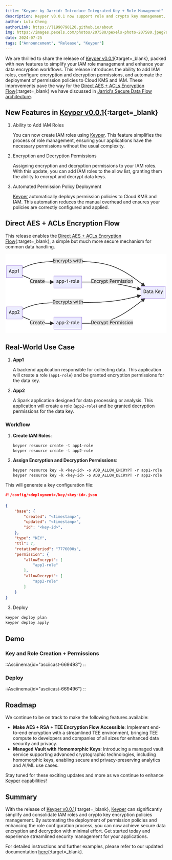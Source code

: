 ```yaml
---
title: "Keyper by Jarrid: Introduce Integrated Key + Role Management"
description: Keyper v0.0.1 now support role and crypto key management. Setup encryption and decryption permission and enable Direct AES + ACLs Encryption Flow with four simple commands.
author: Lulu Cheng
authorLink: https://l1990790120.github.io/about
img: https://images.pexels.com/photos/207580/pexels-photo-207580.jpeg?auto=compress&cs=tinysrgb&w=1260&h=750&dpr=1
date: 2024-07-25
tags: ["Announcement", "Release", "Keyper"]
---
```



We are thrilled to share the release of [Keyper v0.0.1](https://github.com/jarrid-xyz/keyper/releases/tag/v0.0.1){:target=_blank}, packed with new features to simplify your IAM role management and enhance your data encryption workflows. This release introduces the ability to add IAM roles, configure encryption and decryption permissions, and automate the deployment of permission policies to Cloud KMS and IAM. These improvements pave the way for the [Direct AES + ACLs Encryption Flow](https://jarrid.xyz/keyper/data/secure-data-flow/#direct-aes-acls-encryption-flow){:target=_blank} we have discussed in [Jarrid's Secure Data Flow architecture](2024-07-14-introduce-keyper-secure-data-flow).

## New Features in [Keyper v0.0.1](https://github.com/jarrid-xyz/keyper/releases/tag/v0.0.1){:target=_blank}

1. Ability to Add IAM Roles
   
   You can now create IAM roles using [Keyper](https://github.com/jarrid-xyz/keyper). This feature simplifies the process of role management, ensuring your applications have the necessary permissions without the usual complexity.
2. Encryption and Decryption Permissions
   
   Assigning encryption and decryption permissions to your IAM roles. With this update, you can add IAM roles to the allow list, granting them the ability to encrypt and decrypt data keys.
3. Automated Permission Policy Deployment
   
   [Keyper](https://github.com/jarrid-xyz/keyper) automatically deploys permission policies to Cloud KMS and IAM. This automation reduces the manual overhead and ensures your policies are correctly configured and applied.

## Direct AES + ACLs Encryption Flow

This release enables the [Direct AES + ACLs Encryption Flow](https://jarrid.xyz/keyper/data/secure-data-flow/#direct-aes-acls-encryption-flow){:target=_blank}, a simple but much more secure mechanism for common data handling.

![](images/direct-aes-acls-encryption-example-flow.png)

## Real-World Use Case

1. **App1**
   
   A backend application responsible for collecting data. This application will create a role (`app1-role`) and be granted encryption permissions for the data key.
2. **App2**
   
   A Spark application designed for data processing or analysis. This application will create a role (`app2-role`) and be granted decryption permissions for the data key.

### Workflow

1. **Create IAM Roles**:
    ```shell
    keyper resource create -t app1-role
    keyper resource create -t app2-role
    ```

2. **Assign Encryption and Decryption Permissions**:
    ```shell
    keyper resource key -k <key-id> -o ADD_ALLOW_ENCRYPT -r app1-role
    keyper resource key -k <key-id> -o ADD_ALLOW_DECRYPT -r app2-role
    ```

This will generate a key configuration file:

```json
#!/config/<deployment>/key/<key-id>.json

{
    "base": {
        "created": "<timestamp>",
        "updated": "<timestamp>",
        "id": "<key-id>",
    },
    "type": "KEY",
    "ttl": 7,
    "rotationPeriod": "7776000s",
    "permission": {
        "allowEncrypt": [
            "app1-role"
        ],
        "allowDecrypt": [
            "app2-role"
        ]
    }
}
```

3. Deploy


```bash
keyper deploy plan
keyper deploy apply
```

## Demo

### Key and Role Creation + Permissions

::Asciinema{id="asciicast-669493"}
::

### Deploy

::Asciinema{id="asciicast-669496"}
::

## Roadmap

We continue to be on track to make the following features available:

* **Make AES + RSA + TEE Encryption Flow Accessible**: Implement end-to-end encryption with a streamlined TEE environment, bringing TEE compute to developers and companies of all sizes for enhanced data security and privacy.
* **Managed Vault with Homomorphic Keys**: Introducing a managed vault service supporting advanced cryptographic technologies, including homomorphic keys, enabling secure and privacy-preserving analytics and AI/ML use cases.

Stay tuned for these exciting updates and more as we continue to enhance [Keyper](https://github.com/jarrid-xyz/keyper) capabilities!


## Summary

With the release of [Keyper v0.0.1](https://github.com/jarrid-xyz/keyper/releases/tag/v0.0.1){:target=_blank}, [Keyper](https://github.com/jarrid-xyz/keyper) can significantly simplify and consolidate IAM roles and crypto key encryption policies management. By automating the deployment of permission policies and enhancing the role configuration process, you can now achieve secure data encryption and decryption with minimal effort. Get started today and experience streamlined security management for your applications.

For detailed instructions and further examples, please refer to our updated documentation [here](https://jarrid.xyz/keyper/resource/key/){:target=_blank}.

